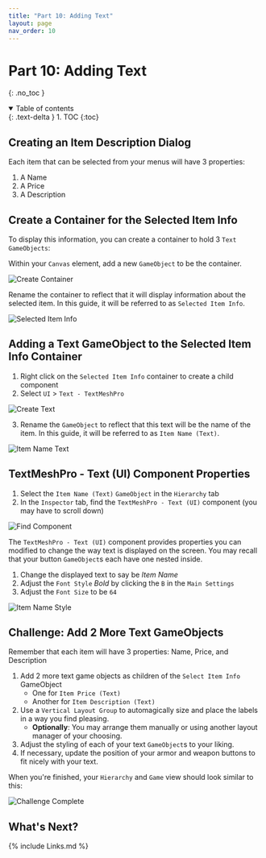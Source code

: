```yaml
---
title: "Part 10: Adding Text"
layout: page
nav_order: 10
---
```


# Part 10: Adding Text
{: .no_toc }


<details open markdown="block">
  <summary>
    Table of contents
  </summary>
  {: .text-delta }
1. TOC
{:toc}
</details>

## Creating an Item Description Dialog

Each item that can be selected from your menus will have 3 properties:

1. A Name
2. A Price
3. A Description

## Create a Container for the Selected Item Info

To display this information, you can create a container to hold 3 `Text` `GameObjects`:

Within your `Canvas` element, add a new `GameObject` to be the container.

![Create Container](../imgs/10/00-create-container.png)

Rename the container to reflect that it will display information about the
selected item. In this guide, it will be referred to as `Selected Item Info`.

![Selected Item Info](../imgs/10/01-selected-item-info.png)

## Adding a Text GameObject to the Selected Item Info Container

1. Right click on the `Selected Item Info` container to create a child component
2. Select `UI` > `Text - TextMeshPro`

![Create Text](../imgs/10/02-create-text-labels.png)

3. Rename the `GameObject` to reflect that this text will be the name of the item. In this guide, it will be referred to as `Item Name (Text)`.

![Item Name Text](../imgs/10/03-item-name.png)

## TextMeshPro - Text (UI) Component Properties

1. Select the `Item Name (Text)` `GameObject` in the `Hierarchy` tab
2. In the `Inspector` tab, find the `TextMeshPro - Text (UI)` component (you may have to scroll down)

![Find Component](../imgs/10/04-find-component.png)

The `TextMeshPro - Text (UI)` component provides properties you can modified to
change the way text is displayed on the screen. You may recall that your button
`GameObject`s each have one nested inside.

1. Change the displayed text to say be *Item Name*
2. Adjust the `Font Style` *Bold* by clicking the `B` in the `Main Settings`
3. Adjust the `Font Size` to be `64`

![Item Name Style](../imgs/10/05-item-name-style.png)

## Challenge: Add 2 More Text GameObjects

Remember that each item will have 3 properties: Name, Price, and Description

1. Add 2 more text game objects as children of the `Select Item Info` GameObject
   * One for `Item Price (Text)` 
   * Another for `Item Description (Text)`
2. Use a `Vertical Layout Group` to automagically size and place the labels in a
   way you find pleasing. 
   * **Optionally**: You may arrange them manually or using another layout manager of your choosing.
3. Adjust the styling of each of your text `GameObject`s to your liking.
4. If necessary, update the position of your armor and weapon buttons to fit nicely with your text.

When you're finished, your `Hierarchy` and `Game` view should look similar to this:

![Challenge Complete](../imgs/10/06-challenge-complete.png)

## What's Next?

<!-- In [Part 11: Changing Text]({% link pages/11-changing-text.md %}), you will update your buttons to modify the text  -->

{% include Links.md %}